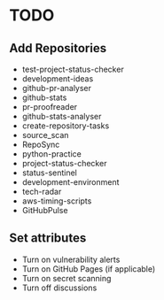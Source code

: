 # TODO

## Add Repositories

- test-project-status-checker
- development-ideas
- github-pr-analyser
- github-stats
- pr-proofreader
- github-stats-analyser
- create-repository-tasks
- source_scan
- RepoSync
- python-practice
- project-status-checker
- status-sentinel
- development-environment
- tech-radar
- aws-timing-scripts
- GitHubPulse

## Set attributes

- Turn on vulnerability alerts
- Turn on GitHub Pages (if applicable)
- Turn on secret scanning
- Turn off discussions
